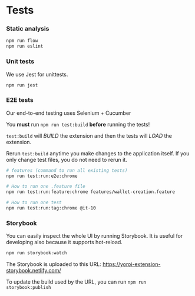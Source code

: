 # Tests

### Static analysis

```bash
npm run flow
npm run eslint
```

### Unit tests

We use Jest for unittests.

```bash
npm run jest
```

### E2E tests

Our end-to-end testing uses Selenium + Cucumber

You **must** run `npm run test:build` **before** running the tests!

`test:build` will *BUILD* the extension and then the tests will *LOAD* the extension.

Rerun `test:build` anytime you make changes to the application itself. If you only change test files, you do not need to rerun it.

```bash
# features (command to run all existing tests)
npm run test:run:e2e:chrome

# How to run one .feature file
npm run test:run:feature:chrome features/wallet-creation.feature

# How to run one test
npm run test:run:tag:chrome @it-10
```

### Storybook

You can easily inspect the whole UI by running Storybook. It is useful for developing also because it supports hot-reload.

```bash
npm run storybook:watch
```

The Storybook is uploaded to this URL: https://yoroi-extension-storybook.netlify.com/

To update the build used by the URL, you can run `npm run storybook:publish`
